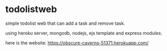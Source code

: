 # todolistweb
simple todolist web that can add a task and remove task.

using heroku server, mongodb, nodejs, ejs template and express modules.

here is the website:
https://obscure-caverns-51371.herokuapp.com/
